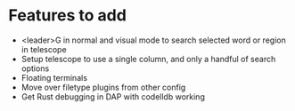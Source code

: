 # Features to add

- \<leader>G in normal and visual mode to search selected word or region in telescope
- Setup telescope to use a single column, and only a handful of search options
- Floating terminals
- Move over filetype plugins from other config
- Get Rust debugging in DAP with codelldb working
